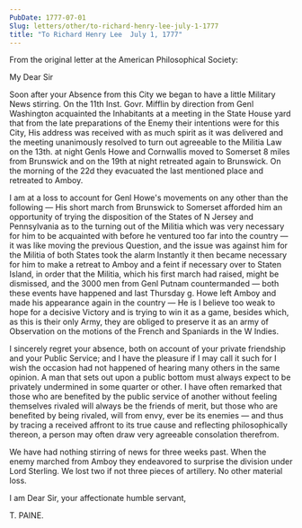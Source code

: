 ```yaml
---
PubDate: 1777-07-01
Slug: letters/other/to-richard-henry-lee-july-1-1777
title: "To Richard Henry Lee  July 1, 1777"
---
```


   From the original letter at the American Philosophical Society:

   My Dear Sir

   Soon after your Absence from this City we began to have a little Military
   News stirring. On the 11th Inst. Govr. Mifflin by direction from
   Genl Washington acquainted the Inhabitants at a meeting in the State
   House yard that from the late preparations of the Enemy their intentions
   were for this City, His address was received with as much spirit as it was
   delivered and the meeting unanimously resolved to turn out agreeable to
   the Militia Law  on the 13th. at night Genls Howe and Cornwallis moved
   to Somerset 8 miles from Brunswick and on the 19th at night retreated
   again to Brunswick. On the morning of the 22d they evacuated the last
   mentioned place and retreated to Amboy.

   I am at a loss to account for Genl Howe's movements on any other than
   the following &mdash; His short march from Brunswick to Somerset afforded him an
   opportunity of trying the disposition of the States of N Jersey and
   Pennsylvania as to the turning out of the Militia which was very
   necessary for him to be acquainted with before he ventured too far into
   the country &mdash; it was like moving the previous Question, and the issue was
   against him for the Militia of both States took the alarm Instantly it
   then became necessary for him to make a retreat to Amboy and a feint if
   necessary over to Staten Island, in order that the Militia, which his
   first march had raised, might be dismissed, and the 3000 men from Genl
   Putnam countermanded &mdash; both these events have happened and last Thursday
   g. Howe left Amboy and made his appearance again in the country &mdash; He
   is I believe too weak to hope for a decisive Victory and is trying to win
   it as a game, besides which, as this is their only Army, they are obliged
   to preserve it as an army of Observation on the motions of the French and
   Spaniards in the W Indies.

   I sincerely regret your absence, both on account of your private
   friendship and your Public Service; and I have the pleasure if I may call
   it such for I wish the occasion had not happened of hearing many others in
   the same opinion. A man that sets out upon a public bottom must always
   expect to be privately undermined in some quarter or other. I have often
   remarked that those who are benefited by the public service of another
   without feeling themselves rivaled will always be the friends of merit,
   but those who are benefited by being rivaled, will from envy, ever be its
   enemies &mdash; and thus by tracing a received affront to its true cause and
   reflecting philosophically thereon, a person may often draw very agreeable
   consolation therefrom.

   We have had nothing stirring of news for three weeks past. When the enemy
   marched from Amboy they endeavored to surprise the division under Lord
   Sterling. We lost two if not three pieces of artillery. No other material
   loss.

   I am Dear Sir, your affectionate humble servant,

   T. PAINE.


